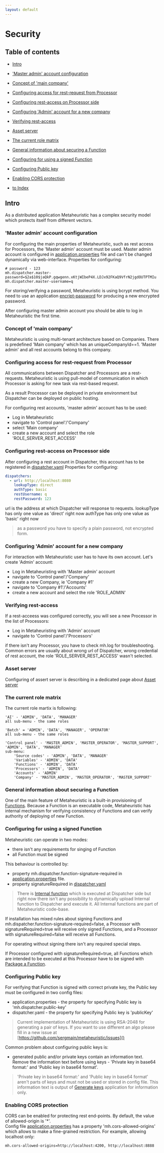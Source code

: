 ```yaml
---
layout: default
---
```


# Security

## Table of contents

- [Intro](#intro)
- ['Master admin' account configuration](#master-admin-account-configuration)
- [Concept of 'main company'](#concept-of-main-company)
- [Configuring access for rest-request from Processor](#configuring-access-for-rest-request-from-processor)
- [Configuring rest-access on Processor side](#configuring-rest-access-on-processor-side)
- [Configuring 'Admin' account for a new company](#configuring-admin-account-for-a-new-company)
- [Verifying rest-access](#verifying-rest-access)
- [Asset server](#asset-server)
- [The current role matrix](#the-current-role-matrix)
- [General information about securing a Function](#general-information-about-securing-a-function)
- [Configuring for using a signed Function](#configuring-for-using-a-signed-function)
- [Configuring Public key](#configuring-public-key)
- [Enabling CORS protection](#enabling-cors-protection)

- [to Index](/index)

## Intro

As a distributed application Metaheuristic has a complex security model which protects itself from different vectors.



### 'Master admin' account configuration

For configuring the main properties of Metaheuristic, such as rest access for Processors, 
the 'Master admin' account must be used. Master admin account is configured in 
[application.properties](application_properties) file and can't be changed dynamically via web-interface.
Properties for configuring:
```properties
# password - 123
mh.dispatcher.master-password=$2a$10$jaQkP.gqwgenn.xKtjWIbeP4X.LDJx92FKaQ9VfrN2jgdOUTPTMIu
mh.dispatcher.master-username=q
```

For storing/verifying a password, Metaheuristic is using bcrypt method. 
You need to use an application [encript-password](encrypt-password)  for producing a new encrypted password.

After configuring master admin account you should be able to log in Metaheuristic the first time.

### Concept of 'main company'
Metaheuristic is using multi-tenant architecture based on Companies. 
There is predefined 'Main company' which has an uniqueCompanyId==1. 
'Master admin' and all rest accounts belong to this company.
 

### Configuring access for rest-request from Processor
All communications between Dispatcher and Processors are a rest-requests. 
Metaheuristic is using pull-model of communication in which Processor is asking for new task via rest-based request.

As a result Processor can be deployed in private environment but Dispatcher can be deployed on public hosting.

For configuring rest accounts, 'master admin' account has to be used:
 - Log in Metaheuristic
 - navigate to 'Control panel'/'Company' 
 - select 'Main company'
 - create a new account and select the role 'ROLE_SERVER_REST_ACCESS'


### Configuring rest-access on Processor side
After configuring a rest account in Dispatcher,
this account has to be registered in [dispatcher.yaml](description-of-dispatcher-yaml)
Properties for configuring:
```yaml
dispatchers:   
  - url: http://localhost:8080   
    lookupType: direct   
    authType: basic   
    restUsername: q
    restPassword: 123   
```

url is the address at which Dispatcher will response to requests.
lookupType has only one value as 'direct' right now
authType has only one value as 'basic' right now

> as a password you have to specify a plain password, not encrypted form. 


### Configuring 'Admin' account for a new company
For interaction with Metaheuristic user has to have its own account.
Let's create 'Admin' account:
 - Log in Metaheuristing with 'Master admin' account
 - navigate to 'Control panel'/'Company' 
 - create a new Company, ie 'Company #1'
 - navigate to 'Company #1'/'Accounts'
 - create a new account and select the role 'ROLE_ADMIN'
 

### Verifying rest-access
If a rest-acceess was configured correctly, you will see a new Processor in the list of Processors:
 - Log in Metaheuristing with 'Admin' account
 - navigate to 'Control panel'/'Processors' 
 
if there isn't any Processor, you have to check mh.log for troubleshooting. 
Common errors are usually about wrong url of Dispatcher, wrong credential of rest account, 
the role 'ROLE_SERVER_REST_ACCESS' wasn't selected. 


### Asset server
Configuring of assert server is describing in a dedicated page about [Asset server](asset-server)  
  
### The current role matrix
The current role martix is following:

```text
'AI' - 'ADMIN', 'DATA', 'MANAGER'
all sub-menu - the same roles

'Batch' = 'ADMIN', 'DATA', 'MANAGER', 'OPERATOR'
all sub-menu - the same roles

'Control panel' - 'MASTER_ADMIN', 'MASTER_OPERATOR', 'MASTER_SUPPORT', 'ADMIN', 'DATA', 'MANAGER'
sub-menu:
    'Source codes' - 'ADMIN', 'DATA', 'MANAGER'
    'Variables' - 'ADMIN', 'DATA'
    'Functions' - 'ADMIN', 'DATA'
    'Processors' - 'ADMIN', 'DATA'
    'Accounts' - 'ADMIN'
    'Company' - 'MASTER_ADMIN', 'MASTER_OPERATOR', 'MASTER_SUPPORT'
```

### General information about securing a Function
One of the main feature of Metaheuristic is a built-in provisioning of [Functions](function).
Because a Function is an executable code, Metaheuristic has internal mechanism for verifying consistency of Functions 
and can verify authority of deploying of new Function.


### Configuring for using a signed Function
Metaheuristic can operate in two modes:
- there isn't any requirements for singing of Function
- all Function must be signed 

This behaviour is controlled by: 
  -  property mh.dispatcher.function-signature-required in [application.properties](application_properties) file.
  -  property signatureRequired in [dispatcher.yaml](description-of-dispatcher-yaml)
> There is [Internal function](internal-function) which is executed at Dispatcher side but right now 
> there isn't any possibility to dynamically upload Internal function to Dispatcher and execute it. 
> All Internal functions are part of Metaheuristic code-base.  

If installation has mixed rules about signing Functions and mh.dispatcher.function-signature-required=false, 
a Processor with signatureRequired=true will receive only signed Functions, 
and a Processor with signatureRequired=false will receive all Functions.     
  

For operating without signing there isn't any required special steps.


If Processor configured with signatureRequired=true, all Functions which are intended to be executed 
at this Processor have to be signed with [Package a Function](package-a-function).

### Configuring Public key
For verifying that Function is signed with correct private key, the Public key must be configured in two config files:
 - application.properties - the property for specifying Public key is 'mh.dispatcher.public-key'
 - dispatcher.yaml - the property for specifying Public key is 'publicKey'
 
> Current implementation of Metaheuristic is using RSA-2048 for generating a pair of keys. 
> If you want to use different an algo please fill in a new issue at [https://github.com/sergmain/metaheuristic/issues]() 

Common problem about configuring public keys is:
- generated public and/or private keys contain an information text. Remove the information text before using keys - 
'Private key in base64 format:' and 'Public key in base64 format'. 

> 'Private key in base64 format:' and 'Public key in base64 format' 
>aren't parts of keys and must not be used or stored in config file. 
>This information text is output of [Generate keys](gen-keys) application for information only. 
>
>

### Enabling CORS protection
CORS can be enabled for protecting rest end-points. By default, the value of allowed-origin is '*'.    
Config file [application.properties](application_properties) has a property 'mh.cors-allowed-origins' 
which allows to make a fine-grained restriction. 
For example, allowing localhost only:
```properties
mh.cors-allowed-origins=http://localhost:4200, http://localhost:8888
```
     